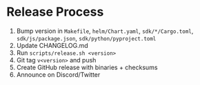 # Release Process

1. Bump version in `Makefile`, `helm/Chart.yaml`, `sdk/*/Cargo.toml`, `sdk/js/package.json`, `sdk/python/pyproject.toml`
2. Update CHANGELOG.md
3. Run `scripts/release.sh <version>`
4. Git tag `v<version>` and push
5. Create GitHub release with binaries + checksums
6. Announce on Discord/Twitter